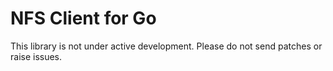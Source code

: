 NFS Client for Go
=================

This library is not under active development. Please do not send patches or raise issues.
